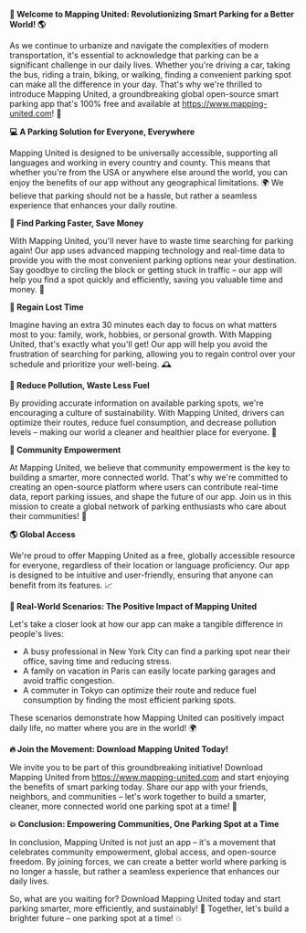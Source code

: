 **🚀 Welcome to Mapping United: Revolutionizing Smart Parking for a Better World! 🌎**

As we continue to urbanize and navigate the complexities of modern transportation, it's essential to acknowledge that parking can be a significant challenge in our daily lives. Whether you're driving a car, taking the bus, riding a train, biking, or walking, finding a convenient parking spot can make all the difference in your day. That's why we're thrilled to introduce Mapping United, a groundbreaking global open-source smart parking app that's 100% free and available at https://www.mapping-united.com! 📲

**💻 A Parking Solution for Everyone, Everywhere**

Mapping United is designed to be universally accessible, supporting all languages and working in every country and county. This means that whether you're from the USA or anywhere else around the world, you can enjoy the benefits of our app without any geographical limitations. 🌍 We believe that parking should not be a hassle, but rather a seamless experience that enhances your daily routine.

**💸 Find Parking Faster, Save Money**

With Mapping United, you'll never have to waste time searching for parking again! Our app uses advanced mapping technology and real-time data to provide you with the most convenient parking options near your destination. Say goodbye to circling the block or getting stuck in traffic – our app will help you find a spot quickly and efficiently, saving you valuable time and money. 💸

**🌟 Regain Lost Time**

Imagine having an extra 30 minutes each day to focus on what matters most to you: family, work, hobbies, or personal growth. With Mapping United, that's exactly what you'll get! Our app will help you avoid the frustration of searching for parking, allowing you to regain control over your schedule and prioritize your well-being. 🕰️

**🌟 Reduce Pollution, Waste Less Fuel**

By providing accurate information on available parking spots, we're encouraging a culture of sustainability. With Mapping United, drivers can optimize their routes, reduce fuel consumption, and decrease pollution levels – making our world a cleaner and healthier place for everyone. 🌿

**👥 Community Empowerment**

At Mapping United, we believe that community empowerment is the key to building a smarter, more connected world. That's why we're committed to creating an open-source platform where users can contribute real-time data, report parking issues, and shape the future of our app. Join us in this mission to create a global network of parking enthusiasts who care about their communities! 👥

**🌎 Global Access**

We're proud to offer Mapping United as a free, globally accessible resource for everyone, regardless of their location or language proficiency. Our app is designed to be intuitive and user-friendly, ensuring that anyone can benefit from its features. 📈

**🚀 Real-World Scenarios: The Positive Impact of Mapping United**

Let's take a closer look at how our app can make a tangible difference in people's lives:

* A busy professional in New York City can find a parking spot near their office, saving time and reducing stress.
* A family on vacation in Paris can easily locate parking garages and avoid traffic congestion.
* A commuter in Tokyo can optimize their route and reduce fuel consumption by finding the most efficient parking spots.

These scenarios demonstrate how Mapping United can positively impact daily life, no matter where you are in the world! 🌍

**🔥 Join the Movement: Download Mapping United Today!**

We invite you to be part of this groundbreaking initiative! Download Mapping United from https://www.mapping-united.com and start enjoying the benefits of smart parking today. Share our app with your friends, neighbors, and communities – let's work together to build a smarter, cleaner, more connected world one parking spot at a time! 🌟

**💥 Conclusion: Empowering Communities, One Parking Spot at a Time**

In conclusion, Mapping United is not just an app – it's a movement that celebrates community empowerment, global access, and open-source freedom. By joining forces, we can create a better world where parking is no longer a hassle, but rather a seamless experience that enhances our daily lives.

So, what are you waiting for? Download Mapping United today and start parking smarter, more efficiently, and sustainably! 📲 Together, let's build a brighter future – one parking spot at a time! 💥